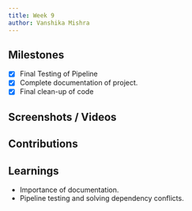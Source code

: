 ```yaml
---
title: Week 9
author: Vanshika Mishra
---
```


## Milestones
- [x] Final Testing of Pipeline
- [x] Complete documentation of project.
- [x] Final clean-up of code 

## Screenshots / Videos 

## Contributions

## Learnings
- Importance of documentation. 
- Pipeline testing and solving dependency conflicts. 